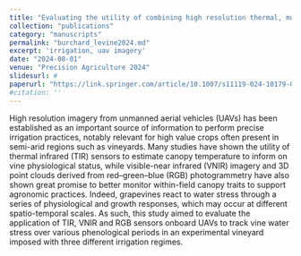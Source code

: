 ```yaml
---
title: "Evaluating the utility of combining high resolution thermal, multispectral and 3D imagery from unmanned aerial vehicles to monitor water stress in vineyards"
collection: "publications"
category: "manuscripts"
permalink: "burchard_levine2024.md"
excerpt: 'irrigation, uav imagery'
date: "2024-08-01"
venue: "Precision Agriculture 2024"
slidesurl: #
paperurl: "https://link.springer.com/article/10.1007/s11119-024-10179-0"
#citation: ''
---
```


High resolution imagery from unmanned aerial vehicles (UAVs) has been established as an important source of information to perform precise irrigation practices, notably relevant for high value crops often present in semi-arid regions such as vineyards. Many studies have shown the utility of thermal infrared (TIR) sensors to estimate canopy temperature to inform on vine physiological status, while visible-near infrared (VNIR) imagery and 3D point clouds derived from red–green–blue (RGB) photogrammetry have also shown great promise to better monitor within-field canopy traits to support agronomic practices. Indeed, grapevines react to water stress through a series of physiological and growth responses, which may occur at different spatio-temporal scales. As such, this study aimed to evaluate the application of TIR, VNIR and RGB sensors onboard UAVs to track vine water stress over various phenological periods in an experimental vineyard imposed with three different irrigation regimes.